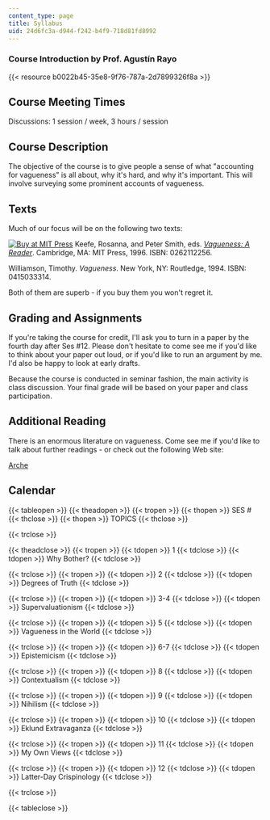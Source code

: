 ```yaml
---
content_type: page
title: Syllabus
uid: 24d6fc3a-d944-f242-b4f9-718d81fd8992
---
```


### Course Introduction by Prof. Agustín Rayo

{{< resource b0022b45-35e8-9f76-787a-2d7899326f8a >}}

Course Meeting Times
--------------------

Discussions: 1 session / week, 3 hours / session

Course Description
------------------

The objective of the course is to give people a sense of what "accounting for vagueness" is all about, why it's hard, and why it's important. This will involve surveying some prominent accounts of vagueness.

Texts
-----

Much of our focus will be on the following two texts:

[![Buy at MIT Press](/images/mp_logo.gif)](https://mitpress.mit.edu/books/vagueness) Keefe, Rosanna, and Peter Smith, eds. [_Vagueness: A Reader_](https://mitpress.mit.edu/books/vagueness). Cambridge, MA: MIT Press, 1996. ISBN: 0262112256.

Williamson, Timothy. _Vagueness_. New York, NY: Routledge, 1994. ISBN: 0415033314.

Both of them are superb - if you buy them you won't regret it.

Grading and Assignments
-----------------------

If you're taking the course for credit, I'll ask you to turn in a paper by the fourth day after Ses #12. Please don't hesitate to come see me if you'd like to think about your paper out loud, or if you'd like to run an argument by me. I'd also be happy to look at early drafts.

Because the course is conducted in seminar fashion, the main activity is class discussion. Your final grade will be based on your paper and class participation.

Additional Reading
------------------

There is an enormous literature on vagueness. Come see me if you'd like to talk about further readings - or check out the following Web site:

[Arche](https://www.st-andrews.ac.uk/arche/)

Calendar
--------

{{< tableopen >}}
{{< theadopen >}}
{{< tropen >}}
{{< thopen >}}
SES #
{{< thclose >}}
{{< thopen >}}
TOPICS
{{< thclose >}}

{{< trclose >}}

{{< theadclose >}}
{{< tropen >}}
{{< tdopen >}}
1
{{< tdclose >}}
{{< tdopen >}}
Why Bother?
{{< tdclose >}}

{{< trclose >}}
{{< tropen >}}
{{< tdopen >}}
2
{{< tdclose >}}
{{< tdopen >}}
Degrees of Truth
{{< tdclose >}}

{{< trclose >}}
{{< tropen >}}
{{< tdopen >}}
3-4
{{< tdclose >}}
{{< tdopen >}}
Supervaluationism
{{< tdclose >}}

{{< trclose >}}
{{< tropen >}}
{{< tdopen >}}
5
{{< tdclose >}}
{{< tdopen >}}
Vagueness in the World
{{< tdclose >}}

{{< trclose >}}
{{< tropen >}}
{{< tdopen >}}
6-7
{{< tdclose >}}
{{< tdopen >}}
Epistemicism
{{< tdclose >}}

{{< trclose >}}
{{< tropen >}}
{{< tdopen >}}
8
{{< tdclose >}}
{{< tdopen >}}
Contextualism
{{< tdclose >}}

{{< trclose >}}
{{< tropen >}}
{{< tdopen >}}
9
{{< tdclose >}}
{{< tdopen >}}
Nihilism
{{< tdclose >}}

{{< trclose >}}
{{< tropen >}}
{{< tdopen >}}
10
{{< tdclose >}}
{{< tdopen >}}
Eklund Extravaganza
{{< tdclose >}}

{{< trclose >}}
{{< tropen >}}
{{< tdopen >}}
11
{{< tdclose >}}
{{< tdopen >}}
My Own Views
{{< tdclose >}}

{{< trclose >}}
{{< tropen >}}
{{< tdopen >}}
12
{{< tdclose >}}
{{< tdopen >}}
Latter-Day Crispinology
{{< tdclose >}}

{{< trclose >}}

{{< tableclose >}}